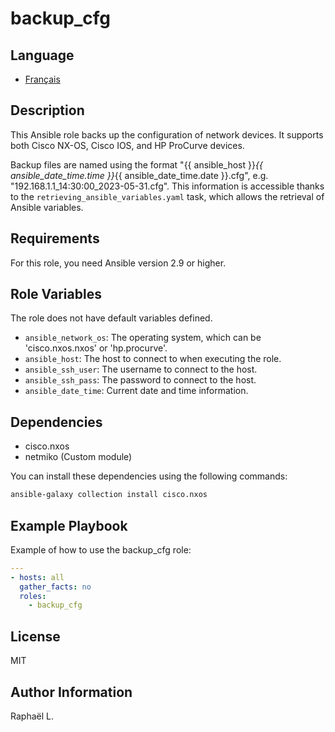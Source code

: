 backup_cfg
=========

Language
---------
- [Français](./README_FR.md)

Description
------------

This Ansible role backs up the configuration of network devices. It supports both Cisco NX-OS, Cisco IOS, and HP ProCurve devices.

Backup files are named using the format "{{ ansible_host }}_{{ ansible_date_time.time }}_{{ ansible_date_time.date }}.cfg", e.g. "192.168.1.1_14:30:00_2023-05-31.cfg". This information is accessible thanks to the `retrieving_ansible_variables.yaml` task, which allows the retrieval of Ansible variables.

Requirements
------------

For this role, you need Ansible version 2.9 or higher.

Role Variables
--------------

The role does not have default variables defined.

- `ansible_network_os`: The operating system, which can be 'cisco.nxos.nxos' or 'hp.procurve'.
- `ansible_host`: The host to connect to when executing the role.
- `ansible_ssh_user`: The username to connect to the host.
- `ansible_ssh_pass`: The password to connect to the host.
- `ansible_date_time`: Current date and time information.

Dependencies
------------

 - cisco.nxos
 - netmiko (Custom module)

You can install these dependencies using the following commands:

```bash
ansible-galaxy collection install cisco.nxos
```

Example Playbook
------------
Example of how to use the backup_cfg role:

```yaml
---
- hosts: all
  gather_facts: no
  roles:
    - backup_cfg
```

License
-------

MIT

Author Information
------------------

Raphaël L.